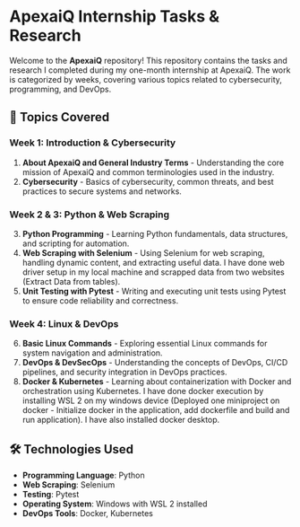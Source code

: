 # ApexaiQ Internship Tasks & Research

Welcome to the **ApexaiQ** repository! This repository contains the tasks and research I completed during my one-month internship at ApexaiQ. The work is categorized by weeks, covering various topics related to cybersecurity, programming, and DevOps.

## 📌 Topics Covered

### Week 1: Introduction & Cybersecurity
1. **About ApexaiQ and General Industry Terms** - Understanding the core mission of ApexaiQ and common terminologies used in the industry.
2. **Cybersecurity** - Basics of cybersecurity, common threats, and best practices to secure systems and networks.

### Week 2 & 3: Python & Web Scraping
3. **Python Programming** - Learning Python fundamentals, data structures, and scripting for automation.
4. **Web Scraping with Selenium** - Using Selenium for web scraping, handling dynamic content, and extracting useful data. I have done web driver setup in my local machine and scrapped data from two websites (Extract Data from tables). 
5. **Unit Testing with Pytest** - Writing and executing unit tests using Pytest to ensure code reliability and correctness.

### Week 4: Linux & DevOps
6. **Basic Linux Commands** - Exploring essential Linux commands for system navigation and administration.
7. **DevOps & DevSecOps** - Understanding the concepts of DevOps, CI/CD pipelines, and security integration in DevOps practices.
8. **Docker & Kubernetes** - Learning about containerization with Docker and orchestration using Kubernetes. I have done docker execution by installing WSL 2 on my windows device (Deployed one miniproject on docker - Initialize docker in the application, add dockerfile and build and run application). I have also installed docker desktop. 

## 🛠 Technologies Used
- **Programming Language**: Python
- **Web Scraping**: Selenium
- **Testing**: Pytest
- **Operating System**: Windows with WSL 2 installed
- **DevOps Tools**: Docker, Kubernetes

